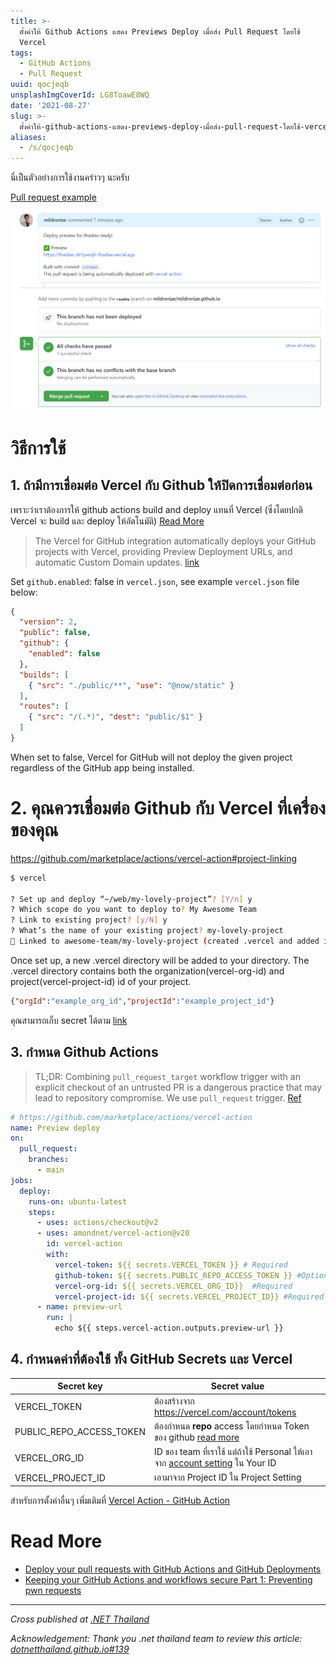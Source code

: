 ```yaml
---
title: >-
  ตั้งค่าให้ Github Actions แสดง Previews Deploy เมื่อส่ง Pull Request โดยใช้
  Vercel
tags:
  - GitHub Actions
  - Pull Request
uuid: qocjeqb
unsplashImgCoverId: LG8ToawE8WQ
date: '2021-08-27'
slug: >-
  ตั้งค่าให้-github-actions-แสดง-previews-deploy-เมื่อส่ง-pull-request-โดยใช้-vercel-qocjeqb
aliases:
  - /s/qocjeqb
---
```


นี่เป็นตัวอย่างการใช้งานคร่าวๆ นะครับ

[Pull request example](https://github.com/mildronize/mildronize.github.io/pull/29)

![](preview.png)


# วิธีการใช้
## 1. ถ้ามีการเชื่อมต่อ Vercel กับ Github ให้ปิดการเชื่อมต่อก่อน
เพราะว่าเราต้องการให้ github actions build and deploy แทนที่ Vercel (ซึ่งโดยปกติ Vercel จะ build และ deploy ให้อัตโนมัติ) [Read More](https://github.com/marketplace/actions/vercel-action#disable-vercel-for-github)

  > The Vercel for GitHub integration automatically deploys your GitHub projects with Vercel, providing Preview Deployment URLs, and automatic Custom Domain updates. [link](https://vercel.com/docs/v2/git-integrations)

  Set `github.enabled`: false in `vercel.json`, see example `vercel.json` file below:

  ```json
  {
    "version": 2,
    "public": false,
    "github": {
      "enabled": false
    },
    "builds": [
      { "src": "./public/**", "use": "@now/static" }
    ],
    "routes": [
      { "src": "/(.*)", "dest": "public/$1" }
    ]
  }
  ```
  When set to false, Vercel for GitHub will not deploy the given project regardless of the GitHub app being installed.

# 2. คุณควรเชื่อมต่อ Github กับ Vercel ที่เครื่องของคุณ
https://github.com/marketplace/actions/vercel-action#project-linking

```bash
$ vercel

? Set up and deploy “~/web/my-lovely-project”? [Y/n] y
? Which scope do you want to deploy to? My Awesome Team
? Link to existing project? [y/N] y
? What’s the name of your existing project? my-lovely-project
🔗 Linked to awesome-team/my-lovely-project (created .vercel and added it to .gitignore)
```

Once set up, a new .vercel directory will be added to your directory. The .vercel directory contains both the organization(vercel-org-id) and project(vercel-project-id) id of your project.

```json
{"orgId":"example_org_id","projectId":"example_project_id"}
```

คุณสามารถเก็บ secret ได้ตาม [link](https://help.github.com/en/actions/configuring-and-managing-workflows/creating-and-storing-encrypted-secrets)

## 3. กำหนด Github Actions

> TL;DR: Combining `pull_request_target` workflow trigger with an explicit checkout of an untrusted PR is a dangerous practice that may lead to repository compromise. We use `pull_request` trigger. [Ref](https://securitylab.github.com/research/github-actions-preventing-pwn-requests/)

```yml
# https://github.com/marketplace/actions/vercel-action
name: Preview deploy
on:
  pull_request:
    branches:
      - main
jobs:
  deploy:
    runs-on: ubuntu-latest
    steps:
      - uses: actions/checkout@v2
      - uses: amondnet/vercel-action@v20
        id: vercel-action
        with:
          vercel-token: ${{ secrets.VERCEL_TOKEN }} # Required
          github-token: ${{ secrets.PUBLIC_REPO_ACCESS_TOKEN }} #Optional
          vercel-org-id: ${{ secrets.VERCEL_ORG_ID}}  #Required
          vercel-project-id: ${{ secrets.VERCEL_PROJECT_ID}} #Required
      - name: preview-url
        run: |
          echo ${{ steps.vercel-action.outputs.preview-url }}
```

## 4. กำหนดค่าที่ต้องใช้ ทั้ง GitHub Secrets และ Vercel

  | Secret key               | Secret value                                                                                         |
  |--------------------------|------------------------------------------------------------------------------------------------------|
  | VERCEL_TOKEN             | ต้องสร้างจาก https://vercel.com/account/tokens                                                         |
  | PUBLIC_REPO_ACCESS_TOKEN | ต้องกำหนด **repo** access โดยกำหนด Token ของ github [read more](https://docs.github.com/en/github/authenticating-to-github/keeping-your-account-and-data-secure/creating-a-personal-access-token)               |
  | VERCEL_ORG_ID            | ID ของ team ที่เราใช้ แต่ถ้าใช้ Personal ให้เอาจาก [account setting](https://vercel.com/account) ใน Your ID |
  | VERCEL_PROJECT_ID        | เอามาจาก Project ID ใน Project Setting                                                               |

สำหรับการตั้งค่าอื่นๆ เพิ่มเติมที่ [Vercel Action - GitHub Action](https://github.com/amondnet/vercel-action)

# Read More
- [Deploy your pull requests with GitHub Actions and GitHub Deployments](https://sanderknape.com/2020/05/deploy-pull-requests-github-actions-deployments/)
- [Keeping your GitHub Actions and workflows secure Part 1: Preventing pwn requests](https://securitylab.github.com/research/github-actions-preventing-pwn-requests/)
---

*Cross published at [.NET Thailand](https://www.dotnetthailand.com/programming-cookbook/github-actions/deploy-preview-when-pr)*

*Acknowledgement: Thank you .net thailand team to review this article: [dotnetthailand.github.io#139](https://github.com/dotnetthailand/dotnetthailand.github.io/pull/139)*
